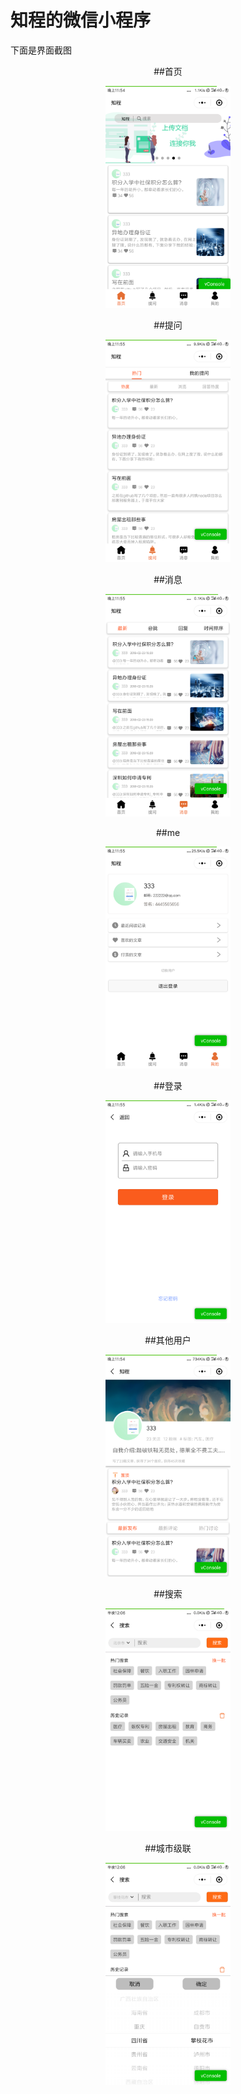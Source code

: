 # 知程的微信小程序

下面是界面截图

<div align="center">


##首页

<img width="200" src="./picture/home.png" />

##提问

<img width="200" src="./picture/tiwen.png" />

##消息

<img width="200" src="./picture/da.png" />

##me

<img width="200" src="./picture/me.png" />

##登录

<img width="200" src="./picture/login.png" />

##其他用户

<img width="200" src="./picture/ouser.png" />

##搜索

<img width="200" src="./picture/sou2.png" />

##城市级联

<img width="200" src="./picture/sou.png" />

</div>